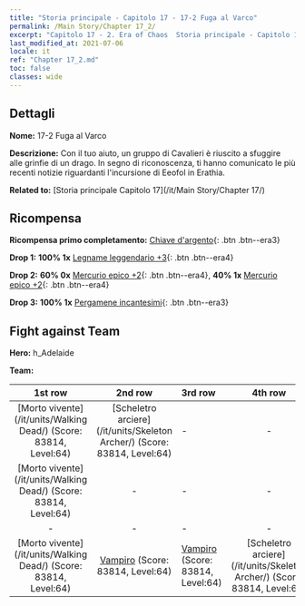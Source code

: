 ```yaml
---
title: "Storia principale - Capitolo 17 - 17-2 Fuga al Varco"
permalink: /Main Story/Chapter 17_2/
excerpt: "Capitolo 17 - 2. Era of Chaos  Storia principale - Capitolo 17_2. 17-2 Fuga al Varco"
last_modified_at: 2021-07-06
locale: it
ref: "Chapter 17_2.md"
toc: false
classes: wide
---
```


## Dettagli

 **Nome:** 17-2 Fuga al Varco

 **Descrizione:** Con il tuo aiuto, un gruppo di Cavalieri è riuscito a sfuggire alle grinfie di un drago. In segno di riconoscenza, ti hanno comunicato le più recenti notizie riguardanti l'incursione di Eeofol in Erathia.

 **Related to:** [Storia principale Capitolo 17](/it/Main Story/Chapter 17/)

## Ricompensa

 **Ricompensa primo completamento:** [Chiave d'argento](/ItemsIT/con_693/){: .btn .btn--era3}

 **Drop 1:** **100% 1x** [Legname leggendario +3](/ItemsIT/mat_55/){: .btn .btn--era4}

 **Drop 2:** **60% 0x** [Mercurio epico +2](/ItemsIT/mat_49/){: .btn .btn--era4}, **40% 1x** [Mercurio epico +2](/ItemsIT/mat_49/){: .btn .btn--era4}

 **Drop 3:** **100% 1x** [Pergamene incantesimi](/ItemsIT/con_694/){: .btn .btn--era3}


## Fight against Team
 **Hero:** h_Adelaide

 **Team:**


  | 1st row | 2nd row | 3rd row | 4th row |
  |:----:|:----:|:----|:----:|
  | [Morto vivente](/it/units/Walking Dead/) (Score: 83814, Level:64)  | [Scheletro arciere](/it/units/Skeleton Archer/) (Score: 83814, Level:64)  | - | - |
  | [Morto vivente](/it/units/Walking Dead/) (Score: 83814, Level:64)  | - | - | - |
  | - | - | - | - |
  | [Morto vivente](/it/units/Walking Dead/) (Score: 83814, Level:64)  | [Vampiro](/it/units/Vampire/) (Score: 83814, Level:64)  | [Vampiro](/it/units/Vampire/) (Score: 83814, Level:64)  | [Scheletro arciere](/it/units/Skeleton Archer/) (Score: 83814, Level:64)  |


